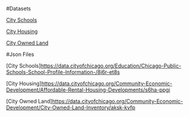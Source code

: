 #Datasets

[City Schools](https://data.cityofchicago.org/Education/Chicago-Public-Schools-School-Profile-Information-/8i6r-et8s/data)

[City Housing](https://data.cityofchicago.org/Community-Economic-Development/Affordable-Rental-Housing-Developments/s6ha-ppgi/data)

[City Owned Land](https://data.cityofchicago.org/Community-Economic-Development/City-Owned-Land-Inventory/aksk-kvfp/data)


#Json Files

[City Schools]https://data.cityofchicago.org/Education/Chicago-Public-Schools-School-Profile-Information-/8i6r-et8s

[City Housing]https://data.cityofchicago.org/Community-Economic-Development/Affordable-Rental-Housing-Developments/s6ha-ppgi

[City Owned Land]https://data.cityofchicago.org/Community-Economic-Development/City-Owned-Land-Inventory/aksk-kvfp


